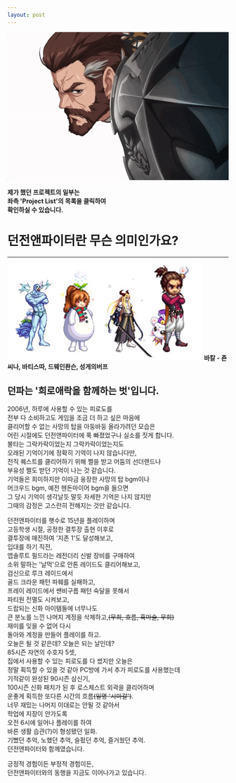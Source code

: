 ```yaml
---
layout: post
---
```

<img src="/images/fulls/me.gif" style="width:600px; height:337px;">  

**제가 했던 프로젝트의 일부는**  
**좌측 'Project List'의 목록을 클릭하여**  
**확인하실 수 있습니다.**  

# 던전앤파이터란 무슨 의미인가요?
---
<img src="/images/fulls/adventure.jpg" style="width:444px; height:220px;">  
<strong>바칼 - 죤씨나, 바티스따, 드웨인좐슨, 성게의버프</strong>

## 던파는 '희로애락을 함께하는 벗'입니다.  
  
2006년, 하루에 사용할 수 있는 피로도를  
전부 다 소비하고도 게임을 조금 더 하고 싶은 마음에  
클리어할 수 없는 사망의 탑을 아둥바둥 올라가려던 모습은  
어린 시절에도 던전앤파이터에 푹 빠졌었구나 실소를 짓게 합니다.  
불타는 그락카락이었는지 그락카락이었는지도  
오래된 기억이기에 정확히 기억이 나지 않습니다만,  
전직 퀘스트를 클리어하기 위해 쩔을 받고 어둠의 선더랜드나  
부유성 쩔도 받던 기억이 나는 것 같습니다.  
기억들은 희미하지만 이따금 웅장한 사망의 탑 bgm이나  
머크우드 bgm, 예전 헨돈마이어 bgm을 들으면  
그 당시 기억이 생각날듯 말듯 자세한 기억은 나지 않지만  
그때의 감정은 고스란히 전해지는 것만 같습니다.  

던전앤파이터를 햇수로 15년을 플레이하며    
고등학생 시절, 공정한 결투장 출현 이후로  
결투장에 매진하여 '지존 1'도 달성해보고,  
입대를 하기 직전,  
앱솔루트 필드라는 레전더리 신발 장비를 구매하여  
소위 말하는 '날먹'으로 안톤 레이드도 클리어해보고,  
검신으로 루크 레이드에서  
골드 크라운 패턴 파훼를 실패하고,  
프레이 레이드에서 쌘비구름 패턴 숙달을 못해서  
파티원 전멸도 시켜보고,  
드랍되는 신화 아이템들에 너무나도  
큰 분노를 느낀 나머지 계정을 삭제하고,~~(무희, 흐름, 흑마술, 무희)~~  
재미를 잊을 수 없어 다시  
돌아와 계정을 만들어 플레이를 하고.  
오늘은 될 것 같은데? 오늘은 되는 날인데?  
85시즌 자연의 수호자 5셋,  
집에서 사용할 수 있는 피로도를 다 썼지만 오늘은  
정말 획득할 수 있을 것 같아 PC방에 가서 추가 피로도를 사용했는데  
기적같이 완성된 90시즌 삼신기,  
100시즌 신화 패치가 된 후 로스체스트 외곽을 클리어하며  
운좋게 획득한 또다른 시간의 흐름~~(일명 '시마갈')~~.  
너무 재밌는 나머지 이대로는 안될 것 같아서  
학업에 지장이 안가도록  
오전 6시에 일어나 플레이를 하여  
바른 생활 습관(?)이 형성됐던 일화.  
기뻤던 추억, 노했던 추억, 슬펐던 추억, 즐거웠던 추억.    
던전앤파이터와 함께였습니다.

긍정적 경험이든 부정적 경험이든,  
던전앤파이터와의 동행을 지금도 이어나가고 있습니다.  